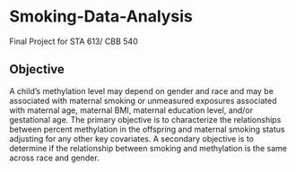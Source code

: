 # Smoking-Data-Analysis
Final Project for STA 613/ CBB 540


## Objective
A child’s methylation level may depend on gender and race and may be associated with maternal smoking or unmeasured exposures associated
with maternal age, maternal BMI, maternal education level, and/or gestational age. The primary objective is to characterize the
relationships between percent methylation in the offspring and maternal smoking status adjusting for any other key covariates. A secondary
objective is to determine if the relationship between smoking and methylation is the same across race and gender.
